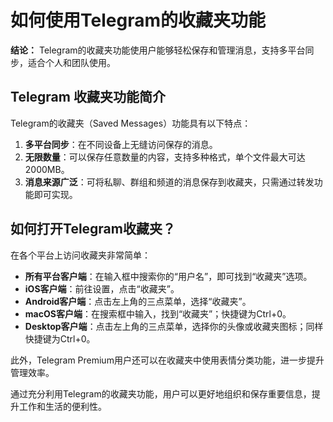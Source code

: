 # 如何使用Telegram的收藏夹功能

**结论：** Telegram的收藏夹功能使用户能够轻松保存和管理消息，支持多平台同步，适合个人和团队使用。

## Telegram 收藏夹功能简介

Telegram的收藏夹（Saved Messages）功能具有以下特点：

1. **多平台同步**：在不同设备上无缝访问保存的消息。
2. **无限数量**：可以保存任意数量的内容，支持多种格式，单个文件最大可达2000MB。
3. **消息来源广泛**：可将私聊、群组和频道的消息保存到收藏夹，只需通过转发功能即可实现。

## 如何打开Telegram收藏夹？

在各个平台上访问收藏夹非常简单：

- **所有平台客户端**：在输入框中搜索你的“用户名”，即可找到“收藏夹”选项。
- **iOS客户端**：前往设置，点击“收藏夹”。
- **Android客户端**：点击左上角的三点菜单，选择“收藏夹”。
- **macOS客户端**：在搜索框中输入，找到“收藏夹”；快捷键为Ctrl+0。
- **Desktop客户端**：点击左上角的三点菜单，选择你的头像或收藏夹图标；同样快捷键为Ctrl+0。

此外，Telegram Premium用户还可以在收藏夹中使用表情分类功能，进一步提升管理效率。

通过充分利用Telegram的收藏夹功能，用户可以更好地组织和保存重要信息，提升工作和生活的便利性。